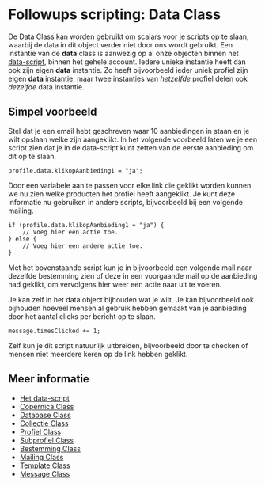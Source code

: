 # Followups scripting: Data Class

De Data Class kan worden gebruikt om scalars voor je scripts op te slaan, waarbij de data in dit object verder niet door ons wordt gebruikt.
Een instantie van de **data** class is aanwezig op al onze objecten binnen het [data-script](./followups-scripting), binnen het gehele
account. Iedere unieke instantie heeft dan ook zijn eigen **data** instantie. Zo heeft bijvoorbeeld ieder uniek profiel zijn eigen
**data** instantie, maar twee instanties van *hetzelfde* profiel delen ook *dezelfde* data instantie.

## Simpel voorbeeld

Stel dat je een email hebt geschreven waar 10 aanbiedingen in
staan en je wilt opslaan welke zijn aangeklikt. In het volgende voorbeeld 
laten we je een script zien dat je in de data-script kunt zetten van
de eerste aanbieding om dit op te slaan.

    profile.data.klikopAanbieding1 = "ja";

Door een variabele aan te passen voor elke link die geklikt worden kunnen 
we nu zien welke producten het profiel heeft aangeklikt. Je kunt deze informatie
nu gebruiken in andere scripts, bijvoorbeeld bij een volgende mailing.

    if (profile.data.klikopAanbieding1 = "ja") {
        // Voeg hier een actie toe.
    } else {
        // Voeg hier een andere actie toe.
    }

Met het bovenstaande script kun je in bijvoorbeeld een volgende mail naar dezelfde bestemming
zien of deze in een voorgaande mail op de aanbieding had geklikt, om vervolgens hier weer een 
actie naar uit te voeren.

Je kan zelf in het data object bijhouden wat je wilt. Je kan bijvoorbeeld ook 
bijhouden hoeveel mensen al gebruik hebben gemaakt van je aanbieding door het aantal 
clicks per bericht op te slaan.

    message.timesClicked += 1;
    
Zelf kun je dit script natuurlijk uitbreiden, bijvoorbeeld door te checken of 
mensen niet meerdere keren op de link hebben geklikt.

## Meer informatie

* [Het data-script](./followups-scripting)
* [Copernica Class](./followups-scripting-copernica)
* [Database Class](./followups-scripting-database)
* [Collectie Class](./followups-scripting-collection)
* [Profiel Class](./followups-scripting-profile)
* [Subprofiel Class](./followups-scripting-subprofile)
* [Bestemming Class](./followups-scripting-destination)
* [Mailing Class](./followups-scripting-mailing)
* [Template Class](./followups-scripting-template)
* [Message Class](./followups-scripting-message)
